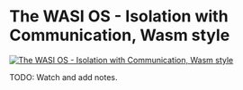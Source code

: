 # The WASI OS - Isolation with Communication, Wasm style

[![The WASI OS - Isolation with Communication, Wasm style](https://img.youtube.com/vi/97jw9v2dRaw/0.jpg)](https://www.youtube.com/watch?v=97jw9v2dRaw)

TODO: Watch and add notes.
